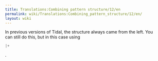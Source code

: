 ```yaml
---
title: Translations:Combining pattern structure/12/en
permalink: wiki/Translations:Combining_pattern_structure/12/en/
layout: wiki
---
```


In previous versions of Tidal, the structure always came from the left.
You can still do this, but in this case using

``` Haskell
|+
```

.
